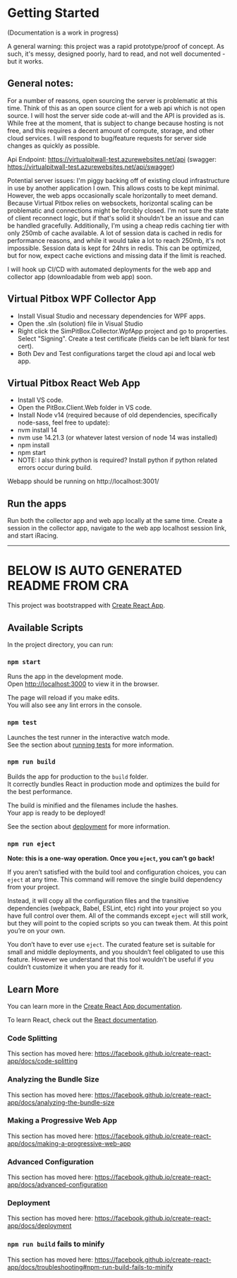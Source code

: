 # Getting Started

(Documentation is a work in progress)

A general warning: this project was a rapid prototype/proof of concept. As such, it's messy, designed poorly, hard to read, and not well documented - but it works.

## General notes:
For a number of reasons, open sourcing the server is problematic at this time. Think of this as an open source client for a web api which is not open source.
I will host the server side code at-will and the API is provided as is. While free at the moment, that is subject to change because hosting is not free, and this requires a decent amount of compute, storage, and other cloud services.
I will respond to bug/feature requests for server side changes as quickly as possible.

Api Endpoint: https://virtualpitwall-test.azurewebsites.net/api (swagger: https://virtualpitwall-test.azurewebsites.net/api/swagger)

Potential server issues:
I'm piggy backing off of existing cloud infrastructure in use by another application I own. This allows costs to be kept minimal. However, the web apps occasionally scale horizontally to meet demand. Because Virtual Pitbox relies on websockets, horizontal scaling can be problematic and connections might be forcibly closed. I'm not sure the state of client reconnect logic, but if that's solid it shouldn't be an issue and can be handled gracefully. Additionally, I'm using a cheap redis caching tier with only 250mb of cache available. A lot of session data is cached in redis for performance reasons, and while it would take a lot to reach 250mb, it's not impossible. Session data is kept for 24hrs in redis. This can be optimized, but for now, expect cache evictions and missing data if the limit is reached.

I will hook up CI/CD with automated deployments for the web app and collector app (downloadable from web app) soon.

## Virtual Pitbox WPF Collector App
* Install Visual Studio and necessary dependencies for WPF apps.
* Open the .sln (solution) file in Visual Studio
* Right click the SimPitBox.Collector.WpfApp project and go to properties. Select "Signing". Create a test certificate (fields can be left blank for test cert).
* Both Dev and Test configurations target the cloud api and local web app.

## Virtual Pitbox React Web App
* Install VS code.
* Open the PitBox.Client.Web folder in VS code.
* Install Node v14 (required because of old dependencies, specifically node-sass, feel free to update):
* nvm install 14
* nvm use 14.21.3 (or whatever latest version of node 14 was installed)
* npm install
* npm start
* NOTE: I also think python is required? Install python if python related errors occur during build.

Webapp should be running on http://localhost:3001/

## Run the apps
Run both the collector app and web app locally at the same time. Create a session in the collector app, navigate to the web app localhost session link, and start iRacing.

----------------------------------------------------------------------------------

# BELOW IS AUTO GENERATED README FROM CRA
This project was bootstrapped with [Create React App](https://github.com/facebook/create-react-app).

## Available Scripts

In the project directory, you can run:

### `npm start`

Runs the app in the development mode.<br />
Open [http://localhost:3000](http://localhost:3000) to view it in the browser.

The page will reload if you make edits.<br />
You will also see any lint errors in the console.

### `npm test`

Launches the test runner in the interactive watch mode.<br />
See the section about [running tests](https://facebook.github.io/create-react-app/docs/running-tests) for more information.

### `npm run build`

Builds the app for production to the `build` folder.<br />
It correctly bundles React in production mode and optimizes the build for the best performance.

The build is minified and the filenames include the hashes.<br />
Your app is ready to be deployed!

See the section about [deployment](https://facebook.github.io/create-react-app/docs/deployment) for more information.

### `npm run eject`

**Note: this is a one-way operation. Once you `eject`, you can’t go back!**

If you aren’t satisfied with the build tool and configuration choices, you can `eject` at any time. This command will remove the single build dependency from your project.

Instead, it will copy all the configuration files and the transitive dependencies (webpack, Babel, ESLint, etc) right into your project so you have full control over them. All of the commands except `eject` will still work, but they will point to the copied scripts so you can tweak them. At this point you’re on your own.

You don’t have to ever use `eject`. The curated feature set is suitable for small and middle deployments, and you shouldn’t feel obligated to use this feature. However we understand that this tool wouldn’t be useful if you couldn’t customize it when you are ready for it.

## Learn More

You can learn more in the [Create React App documentation](https://facebook.github.io/create-react-app/docs/getting-started).

To learn React, check out the [React documentation](https://reactjs.org/).

### Code Splitting

This section has moved here: https://facebook.github.io/create-react-app/docs/code-splitting

### Analyzing the Bundle Size

This section has moved here: https://facebook.github.io/create-react-app/docs/analyzing-the-bundle-size

### Making a Progressive Web App

This section has moved here: https://facebook.github.io/create-react-app/docs/making-a-progressive-web-app

### Advanced Configuration

This section has moved here: https://facebook.github.io/create-react-app/docs/advanced-configuration

### Deployment

This section has moved here: https://facebook.github.io/create-react-app/docs/deployment

### `npm run build` fails to minify

This section has moved here: https://facebook.github.io/create-react-app/docs/troubleshooting#npm-run-build-fails-to-minify
